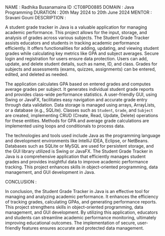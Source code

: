 NAME : Radhika Busanamaina
ID   :CT08PD0885
DOMAIN : Java Programming
DURATION : 20th May 2024 to 20th June 2024
MENTOR : Sravani Gouni
DESCRIPTION :

A student grade tracker in Java is a valuable application for managing academic performance. This project allows for the input, storage, and analysis of grades across various subjects. The Student Grade Tracker assists educators and students in tracking academic performance efficiently. It offers functionalities for adding, updating, and viewing student grades while calculating key metrics like GPA and subject averages. Secure login and registration for users ensure data protection. Users can add, update, and delete student details, such as name, ID, and class. Grades for subjects and assessments (exams, quizzes, assignments) can be entered, edited, and deleted as needed.

The application calculates GPA based on entered grades and computes average grades per subject. It generates individual student grade reports and provides class-wide performance statistics. A user-friendly GUI, using Swing or JavaFX, facilitates easy navigation and accurate grade entry through data validation. Data storage is managed using arrays, ArrayLists, or a database (e.g., SQLite). Classes such as `Student`, `Grade`, and `Subject` are created, implementing CRUD (Create, Read, Update, Delete) operations for these entities. Methods for GPA and average grade calculations are implemented using loops and conditionals to process data.

The technologies and tools used include Java as the programming language and development environments like IntelliJ IDEA, Eclipse, or NetBeans. Databases such as SQLite or MySQL are used for persistent storage, and the GUI library utilized is Swing or JavaFX. The Student Grade Tracker in Java is a comprehensive application that efficiently manages student grades and provides insightful data to improve academic performance tracking. This project enhances skills in object-oriented programming, data management, and GUI development in Java.

CONCLUSION :

In conclusion, the Student Grade Tracker in Java is an effective tool for managing and analyzing academic performance. It enhances the efficiency of tracking grades, calculating GPAs, and generating performance reports. This project strengthens skills in object-oriented programming, data management, and GUI development. By utilizing this application, educators and students can streamline academic performance monitoring, ultimately improving educational outcomes. The implementation of secure, user-friendly features ensures accurate and protected data management.
